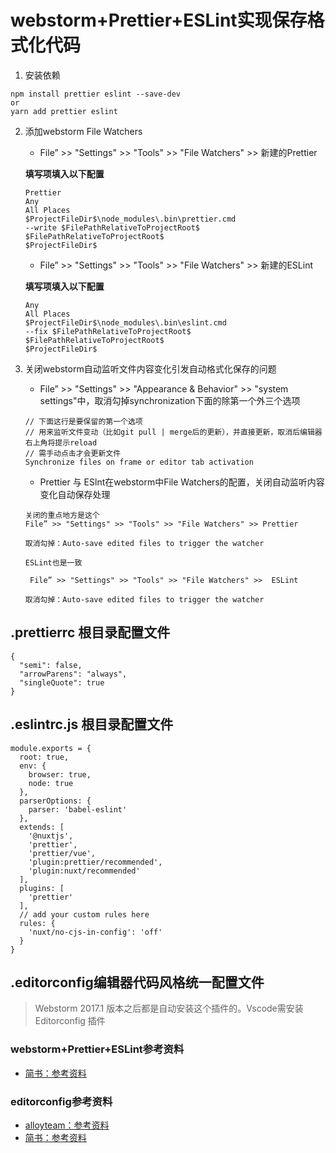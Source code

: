 # webstorm+Prettier+ESLint实现保存格式化代码
1. 安装依赖

  ```
  npm install prettier eslint --save-dev
  or
  yarn add prettier eslint
  ```

2. 添加webstorm File Watchers

	- File” >> "Settings" >> "Tools" >> "File Watchers" >> 新建的Prettier 
    
    **填写项填入以下配置**

    ```
    Prettier
    Any
    All Places
    $ProjectFileDir$\node_modules\.bin\prettier.cmd
    --write $FilePathRelativeToProjectRoot$
    $FilePathRelativeToProjectRoot$
    $ProjectFileDir$
    ```
    
	- File” >> "Settings" >> "Tools" >> "File Watchers" >> 新建的ESLint
    
    **填写项填入以下配置**
    
    ```
    Any
    All Places
    $ProjectFileDir$\node_modules\.bin\eslint.cmd
    --fix $FilePathRelativeToProjectRoot$
    $FilePathRelativeToProjectRoot$
    $ProjectFileDir$
    ```
    
3. 关闭webstorm自动监听文件内容变化引发自动格式化保存的问题

	-	File” >> "Settings" >> "Appearance & Behavior" >> "system settings"中，取消勾掉synchronization下面的除第一个外三个选项
	```
    // 下面这行是要保留的第一个选项
    // 用来监听文件变动（比如git pull | merge后的更新），并直接更新，取消后编辑器右上角将提示reload
    // 需手动点击才会更新文件
    Synchronize files on frame or editor tab activation
    ```
    
    - Prettier 与 ESlnt在webstorm中File Watchers的配置，关闭自动监听内容变化自动保存处理
    ```
    关闭的重点地方是这个
    File” >> "Settings" >> "Tools" >> "File Watchers" >> Prettier
    
    取消勾掉：Auto-save edited files to trigger the watcher

    ESLint也是一致
    
     File” >> "Settings" >> "Tools" >> "File Watchers" >>  ESLint
    
    取消勾掉：Auto-save edited files to trigger the watcher
    ```

## .prettierrc 根目录配置文件

```
{
  "semi": false,
  "arrowParens": "always",
  "singleQuote": true
}

```

## .eslintrc.js 根目录配置文件

```
module.exports = {
  root: true,
  env: {
    browser: true,
    node: true
  },
  parserOptions: {
    parser: 'babel-eslint'
  },
  extends: [
    '@nuxtjs',
    'prettier',
    'prettier/vue',
    'plugin:prettier/recommended',
    'plugin:nuxt/recommended'
  ],
  plugins: [
    'prettier'
  ],
  // add your custom rules here
  rules: {
    'nuxt/no-cjs-in-config': 'off'
  }
}

```

## .editorconfig编辑器代码风格统一配置文件
> Webstorm 2017.1 版本之后都是自动安装这个插件的。Vscode需安装 Editorconfig 插件

###	webstorm+Prettier+ESLint参考资料
- [简书：参考资料](https://juejin.im/post/5b5dd3715188251af2570f8e)

### editorconfig参考资料
- [alloyteam：参考资料](http://www.alloyteam.com/2014/12/editor-config/)
- [简书：参考资料](https://www.jianshu.com/p/fac7dde906cc)

